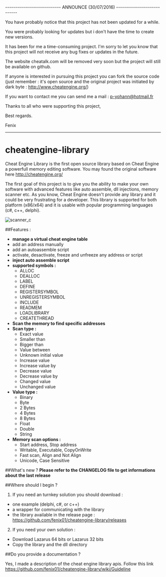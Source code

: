 ---------------------------- ANNOUNCE (30/07/2016) ----------------------------

You have probably notice that this project has not been updated for a while.

You were probably looking for updates but i don't have the time to create new versions.

It has been for me a time-consuming project. I'm sorry to let you know that this project will not receive any bug fixes or updates in the future.

The website cheatalk.com will be removed very soon but the project will still be available on github.

If anyone is interested in pursuing this project you can fork the source code (just remember : it's open source and the original project was initiated by dark byte : http://www.cheatengine.org/)

If you want to contact me you can send me a mail : p-yohann@hotmail.fr

Thanks to all who were supporting this project,

Best regards.

Fenix

-------------------------------------------------------------------------------


cheatengine-library
===================

Cheat Engine Library is the first open source library based on Cheat Engine a powerfull memory editing software. You may found the original software here http://cheatengine.org/

The first goal of this project is to give you the ability to make your own software with advanced features like auto assemble, dll injections, memory scanner etc. As you know, Cheat Engine doesn't provide any library and it could be very frustrating for a developer. This library is supported for both platform (x86/x64) and it is usable with popular programming languages (c#, c++, delphi).

![scanner_c](https://cloud.githubusercontent.com/assets/5822286/3718740/268557f8-163a-11e4-8585-ad3105b28859.png)

##Features :
* **manage a virtual cheat engine table**
 * add an address manually
 * add an autoassemble script
 * activate, desactivate, freeze and unfreeze any address or script
* **inject auto assemble script**
 * **supported symbols :**
    * ALLOC
    * DEALLOC
    * LABEL
    * DEFINE
    * REGISTERSYMBOL
    * UNREGISTERSYMBOL
    * INCLUDE
    * READMEM
    * LOADLIBRARY
    * CREATETHREAD
* **Scan the memory to find specific addresses**
 * **Scan type :**
    * Exact value
    * Smaller than
    * Bigger than
    * Value between
    * Unknown initial value
    * Increase value
    * Increase value by
    * Decrease value
    * Decrease value by
    * Changed value
    * Unchanged value
 * **Value type :**
    * Binary
    * Byte
    * 2 Bytes
    * 4 Bytes
    * 8 Bytes
    * Float
    * Double
    * String
  * **Memory scan options :**
    * Start address, Stop address
    * Writable, Executable, CopyOnWrite
    * Fast scan, Align and Not Align
    * Unicode, Case Sensitive

##What's new ?
**Please refer to the CHANGELOG file to get informations about the last release**

##Where should I begin ?

1. If you need an turnkey solution you should download :
 * one example (delphi, c#, or c++)
 * a wrapper for communicating with the library
 * the library available in the release page : https://github.com/fenix01/cheatengine-library/releases

2. If you need your own solution :
 * Download Lazarus 64 bits or Lazarus 32 bits
 * Copy the library and the dll directory

##Do you provide a documentation ?

Yes, I made a description of the cheat engine library apis. Follow this link https://github.com/fenix01/cheatengine-library/wiki/Guideline
